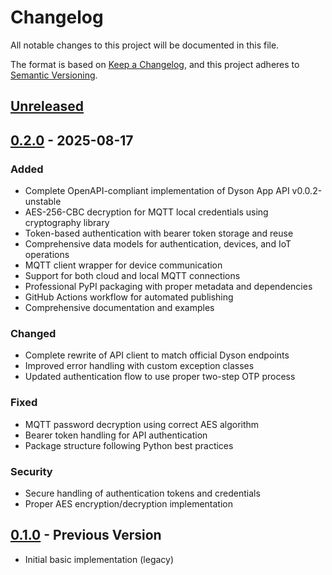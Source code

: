 # Changelog

All notable changes to this project will be documented in this file.

The format is based on [Keep a Changelog](https://keepachangelog.com/en/1.0.0/),
and this project adheres to [Semantic Versioning](https://semver.org/spec/v2.0.0.html).

## [Unreleased]

## [0.2.0] - 2025-08-17

### Added
- Complete OpenAPI-compliant implementation of Dyson App API v0.0.2-unstable
- AES-256-CBC decryption for MQTT local credentials using cryptography library
- Token-based authentication with bearer token storage and reuse
- Comprehensive data models for authentication, devices, and IoT operations
- MQTT client wrapper for device communication
- Support for both cloud and local MQTT connections
- Professional PyPI packaging with proper metadata and dependencies
- GitHub Actions workflow for automated publishing
- Comprehensive documentation and examples

### Changed
- Complete rewrite of API client to match official Dyson endpoints
- Improved error handling with custom exception classes
- Updated authentication flow to use proper two-step OTP process

### Fixed
- MQTT password decryption using correct AES algorithm
- Bearer token handling for API authentication
- Package structure following Python best practices

### Security
- Secure handling of authentication tokens and credentials
- Proper AES encryption/decryption implementation

## [0.1.0] - Previous Version
- Initial basic implementation (legacy)

[Unreleased]: https://github.com/cmgrayb/libdyson-rest/compare/v0.2.0...HEAD
[0.2.0]: https://github.com/cmgrayb/libdyson-rest/compare/v0.1.0...v0.2.0
[0.1.0]: https://github.com/cmgrayb/libdyson-rest/releases/tag/v0.1.0
